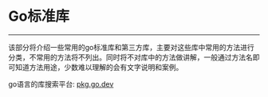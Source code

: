 # Go标准库
---

该部分将介绍一些常用的go标准库和第三方库，主要对这些库中常用的方法进行分类，不常用的方法将不列出。同时将不对库中的方法做讲解，一般通过方法名即可知道方法用途，少数难以理解的会有文字说明和案例。

go语言的库搜索平台: [pkg.go.dev](https://pkg.go.dev/)
